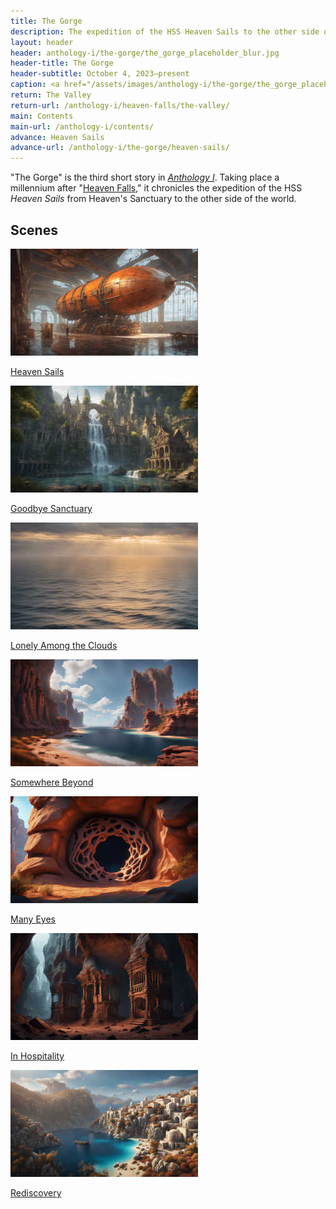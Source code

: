 ```yaml
---
title: The Gorge
description: The expedition of the HSS Heaven Sails to the other side of the world
layout: header
header: anthology-i/the-gorge/the_gorge_placeholder_blur.jpg
header-title: The Gorge
header-subtitle: October 4, 2023–present
caption: <a href="/assets/images/anthology-i/the-gorge/the_gorge_placeholder.jpg" target="_blank">A.I. placeholder artwork</a> generated using <a href="https://creator.nightcafe.studio/creation/s4qK7NOZ5nVk1PMPJJDG" target="_blank">NightCafe Stable Diffusion XL v1.0 ⧉</a> — <a href="https://creativecommons.org/publicdomain/zero/1.0/" target="_blank">CC0 1.0 ⧉</a>
return: The Valley
return-url: /anthology-i/heaven-falls/the-valley/
main: Contents
main-url: /anthology-i/contents/
advance: Heaven Sails
advance-url: /anthology-i/the-gorge/heaven-sails/
---
```


"The Gorge" is the third short story in *[Anthology I](/anthology-i/)*. Taking place a millennium after "[Heaven Falls](/anthology-i/heaven-falls/)," it chronicles the expedition of the HSS *Heaven Sails* from Heaven's Sanctuary to the other side of the world.

## Scenes
<div markdown=0>
    <a class="feature option cropped" href="/anthology-i/the-gorge/heaven-sails/">
        <img src="/assets/images/anthology-i/the-gorge/heaven_sails_placeholder_small.jpg" alt="Heaven Sails placeholder artwork">
        <div><p>Heaven Sails</p></div>
    </a>
    <a class="feature option cropped" href="/anthology-i/the-gorge/goodbye-sanctuary/">
        <img src="/assets/images/anthology-i/the-gorge/goodbye_sanctuary_placeholder_small.jpg" alt="Goodbye Sanctuary placeholder artwork">
        <div><p>Goodbye Sanctuary</p></div>
    </a>
    <a class="feature option cropped" href="/anthology-i/the-gorge/lonely-among-the-clouds/">
        <img src="/assets/images/anthology-i/the-gorge/lonely_among_the_clouds_placeholder_small.jpg" alt="Lonely Among the Clouds placeholder artwork">
        <div><p>Lonely Among the Clouds</p></div>
    </a>
    <a class="feature option cropped" href="/anthology-i/the-gorge/somewhere-beyond/">
        <img src="/assets/images/anthology-i/the-gorge/somewhere_beyond_placeholder_small.jpg" alt="Somewhere Beyond placeholder artwork">
        <div><p>Somewhere Beyond</p></div>
    </a>
    <a class="feature option cropped" href="/anthology-i/the-gorge/many-eyes/">
        <img src="/assets/images/anthology-i/the-gorge/many_eyes_placeholder_small.jpg" alt="Many Eyes placeholder artwork">
        <div><p>Many Eyes</p></div>
    </a>
    <a class="feature option cropped" href="/anthology-i/the-gorge/in-hospitality/">
        <img src="/assets/images/anthology-i/the-gorge/in_hospitality_placeholder_small.jpg" alt="In Hospitality placeholder artwork">
        <div><p>In Hospitality</p></div>
    </a>
    <a class="feature option cropped" href="/anthology-i/the-gorge/rediscovery/">
        <img src="/assets/images/anthology-i/the-gorge/rediscovery_placeholder_small.jpg" alt="Rediscovery placeholder artwork">
        <div><p>Rediscovery</p></div>
    </a>
</div>